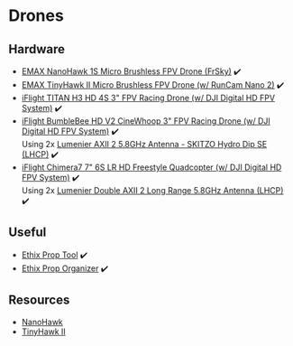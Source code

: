 # Drones

## Hardware

* [EMAX NanoHawk 1S Micro Brushless FPV Drone (FrSky)](https://emaxmodel.com/collections/nanohawk/products/emax-nanohawk-65mm-1s-whoop-fpv-racing-drone-bnf-frsky-d8-runcam-nano3-camera-25mw-vtx-5a-blheli_s-esc) ✔️
* [EMAX TinyHawk II Micro Brushless FPV Drone (w/ RunCam Nano 2)](https://emaxmodel.com/collections/tinyhawk-ii/products/tinyhawk-ii-indoor-fpv-racing-drone-f4-5a-16000kv-runcam-nano2-700tvl-37ch-25-100-200mw-vtx-1s-2s-bnf) ✔️
* [iFlight TITAN H3 HD 4S 3" FPV Racing Drone (w/ DJI Digital HD FPV System)](https://shop.iflight-rc.com/index.php?route=product/product&product_id=1221) ✔️
* [iFlight BumbleBee HD V2 CineWhoop 3" FPV Racing Drone (w/ DJI Digital HD FPV System)](https://shop.iflight-rc.com/index.php?route=product/product&path=25_31_105&product_id=1256) ✔️\
Using 2x [Lumenier AXII 2 5.8GHz Antenna - SKITZO Hydro Dip SE (LHCP)](https://www.getfpv.com/lumenier-axii-2-5-8ghz-antenna-skitzo-hydro-dip-se-lhcp.html) ✔️
* [iFlight Chimera7 7" 6S LR HD Freestyle Quadcopter (w/ DJI Digital HD FPV System)](https://shop.iflight-rc.com/index.php?route=product/product&path=25_325_328&product_id=1337) ✔️\
Using 2x [Lumenier Double AXII 2 Long Range 5.8GHz Antenna (LHCP)](https://www.getfpv.com/lumenier-double-axii-2-long-range-5-8ghz-antenna-lhcp.html) ✔️

## Useful

* [Ethix Prop Tool](https://droneshop.nl/ethix-propeller-tool) ✔️
* [Ethix Prop Organizer](https://droneshop.nl/ethix-propeller-organizer) ✔️

## Resources

* [NanoHawk](https://emaxmodel.freshdesk.com/support/solutions/folders/63000233945)
* [TinyHawk II](https://emaxmodel.freshdesk.com/support/solutions/folders/63000078413)
